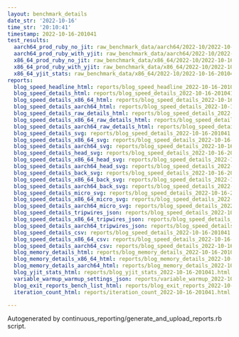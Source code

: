 ```yaml
---
layout: benchmark_details
date_str: '2022-10-16'
time_str: '20:10:41'
timestamp: 2022-10-16-201041
test_results:
  aarch64_prod_ruby_no_jit: raw_benchmark_data/aarch64/2022-10/2022-10-16-201041_basic_benchmark_aarch64_prod_ruby_no_jit.json
  aarch64_prod_ruby_with_yjit: raw_benchmark_data/aarch64/2022-10/2022-10-16-201041_basic_benchmark_aarch64_prod_ruby_with_yjit.json
  x86_64_prod_ruby_no_jit: raw_benchmark_data/x86_64/2022-10/2022-10-16-201041_basic_benchmark_x86_64_prod_ruby_no_jit.json
  x86_64_prod_ruby_with_yjit: raw_benchmark_data/x86_64/2022-10/2022-10-16-201041_basic_benchmark_x86_64_prod_ruby_with_yjit.json
  x86_64_yjit_stats: raw_benchmark_data/x86_64/2022-10/2022-10-16-201041_basic_benchmark_x86_64_yjit_stats.json
reports:
  blog_speed_headline_html: reports/blog_speed_headline_2022-10-16-201041.html
  blog_speed_details_html: reports/blog_speed_details_2022-10-16-201041.html
  blog_speed_details_x86_64_html: reports/blog_speed_details_2022-10-16-201041.x86_64.html
  blog_speed_details_aarch64_html: reports/blog_speed_details_2022-10-16-201041.aarch64.html
  blog_speed_details_raw_details_html: reports/blog_speed_details_2022-10-16-201041.raw_details.html
  blog_speed_details_x86_64_raw_details_html: reports/blog_speed_details_2022-10-16-201041.x86_64.raw_details.html
  blog_speed_details_aarch64_raw_details_html: reports/blog_speed_details_2022-10-16-201041.aarch64.raw_details.html
  blog_speed_details_svg: reports/blog_speed_details_2022-10-16-201041.svg
  blog_speed_details_x86_64_svg: reports/blog_speed_details_2022-10-16-201041.x86_64.svg
  blog_speed_details_aarch64_svg: reports/blog_speed_details_2022-10-16-201041.aarch64.svg
  blog_speed_details_head_svg: reports/blog_speed_details_2022-10-16-201041.head.svg
  blog_speed_details_x86_64_head_svg: reports/blog_speed_details_2022-10-16-201041.x86_64.head.svg
  blog_speed_details_aarch64_head_svg: reports/blog_speed_details_2022-10-16-201041.aarch64.head.svg
  blog_speed_details_back_svg: reports/blog_speed_details_2022-10-16-201041.back.svg
  blog_speed_details_x86_64_back_svg: reports/blog_speed_details_2022-10-16-201041.x86_64.back.svg
  blog_speed_details_aarch64_back_svg: reports/blog_speed_details_2022-10-16-201041.aarch64.back.svg
  blog_speed_details_micro_svg: reports/blog_speed_details_2022-10-16-201041.micro.svg
  blog_speed_details_x86_64_micro_svg: reports/blog_speed_details_2022-10-16-201041.x86_64.micro.svg
  blog_speed_details_aarch64_micro_svg: reports/blog_speed_details_2022-10-16-201041.aarch64.micro.svg
  blog_speed_details_tripwires_json: reports/blog_speed_details_2022-10-16-201041.tripwires.json
  blog_speed_details_x86_64_tripwires_json: reports/blog_speed_details_2022-10-16-201041.x86_64.tripwires.json
  blog_speed_details_aarch64_tripwires_json: reports/blog_speed_details_2022-10-16-201041.aarch64.tripwires.json
  blog_speed_details_csv: reports/blog_speed_details_2022-10-16-201041.csv
  blog_speed_details_x86_64_csv: reports/blog_speed_details_2022-10-16-201041.x86_64.csv
  blog_speed_details_aarch64_csv: reports/blog_speed_details_2022-10-16-201041.aarch64.csv
  blog_memory_details_html: reports/blog_memory_details_2022-10-16-201041.html
  blog_memory_details_x86_64_html: reports/blog_memory_details_2022-10-16-201041.x86_64.html
  blog_memory_details_aarch64_html: reports/blog_memory_details_2022-10-16-201041.aarch64.html
  blog_yjit_stats_html: reports/blog_yjit_stats_2022-10-16-201041.html
  variable_warmup_warmup_settings_json: reports/variable_warmup_2022-10-16-201041.warmup_settings.json
  blog_exit_reports_bench_list_html: reports/blog_exit_reports_2022-10-16-201041.bench_list.html
  iteration_count_html: reports/iteration_count_2022-10-16-201041.html

---
```

Autogenerated by continuous_reporting/generate_and_upload_reports.rb script.
